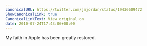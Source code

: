 ```yaml
---
canonicalURL: https://twitter.com/jmjordan/status/19436609472
ShowCanonicalLink: true
CanonicalLinkText: View original on
date: 2010-07-24T17:43:06+00:00
---
```

My faith in Apple has been greatly restored.